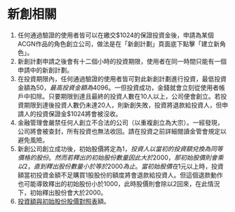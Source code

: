 # 新創相關
1. 任何通過驗證的使用者皆可以在繳交$1024的保證投資金後，申請為某個ACGN作品的角色創立公司，做法是在「新創計劃」頁面底下點擊「建立新角色」。
2. 新創計劃申請之後會有十二個小時的投資期限，使用者在同一時間只能有一個申請中的新創計劃。
3. 在投資期限內，任何通過驗證的使用者皆可對此新創計劃進行投資，最低投資金額為$50，最高投資金額為$4096。一但投資成功，金錢就會立刻從使用者帳戶中扣除。只要期限到達且最終的投資人數在10人以上，公司便會創立。若投資期限到達後投資人數仍未達20人，則新創失敗，投資將退款給投資人，但申請人的投資保證金$1024將會被沒收。
4. 金融管理會嚴禁任何人創立不合法的公司（以重複創立為大宗）。一經發現，公司將會被查封，所有投資也無法收回。請在投資之前詳細閱讀金管會規定以避免風險。
5. 新創公司創立成功後，初始股價將定為$1，投資人以當初的投資額兌換為同等價格的股份。然而若釋出的初始股份數量因此大於2000，那初始股價則會乘以2，直到釋出股份數量小於等於2000為止。當初始股價在$1元以上時，投資額當初投資金額不足購買1股股份的額度將會退款給投資人。但這個退款動作也可能導致釋出的初始股份小於1000，此時股價則會除以2回來，在此情況下，初始釋出股份會大於2000。
6. [投資額與初始股份股價對照表](https://acgn-stock.com/foundation_stocks.png)額。